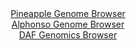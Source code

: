 <div id="Pineapple_Genome_Browser" align="center">
  <a href="https://igv.org/app/?sessionURL=blob:zZNdb5swGIX_i6VWm0TAhgAFKZpo.rEo66oVkY9WFTJgwC1gahtIGuW_z4s27WaVmotNk3xhv7L9nnP8eAd6wgVlDfCBqSNbRwhoQJRsCHHdVuQrrokAfo4rQTTASU44aVIC_B3IsZA4uvuiTpZStsI3DCrbUY2bgunC0nGNX1mDB6GnrDamrKpwwjiWjAvjnOOeGbToRwNJcNvqqrel20aGJTZw1ZasEcxoSVPEg7ov_lWKC9KwmsR1V0l6EBArPUpjpuf4U7AMgzQlQszJdpZNgvksWFiX0f21M72Pbj8vI2d5GtKiwbLjZOK4N4uhjUiwnQ6LIpnPopd8fL08Ma82BJ5YF6eXm5ZyIibIRWeWbXv2WEVDm4xs_ifXatAjnSN3TqInkoyvgum6moUlFrBdfHvOXos3fO81ULG0UySAtOSuj6BmQUezTWf0Y4rONAg9lQ5nFPgPjxqQHKfPavvDDshtq3gBgrx0B3Q0wHhGOPBHHoQu8jzTHrtj6Hlor.1Ax6u_F.1VdOe50AxM04lzWkkFcxaLphU6bhq9T3O9eD0yS5Oc3ay3bn9ONit.eXexkna5WNHNOnx.kyHV.vB8yuh7FP0T6t4jRJfJsahNxTq8Pbe6FQq36mfVT5F0ysW8U_NZL27.GJGtDB8XT854jaXarypq.ZO4HnOKG6kKPRU0oRWV26VKkg3AR6alwAUpq5giEfAi.QA1qCEbfvwNqLV_3H8H">Pineapple Genome Browser</a>
</div>
<div id="Alphonso_Genome_Browser" align="center">
  <a href="https://igv.org/app/?sessionURL=blob:zZJdT9swFIb_iyXQJqWJnTQJiYSm8P1RQMBKWxCKThInMSR2sN2Wtup_x0ObdjMkerFpki_so2Of9339rNCMSsUERzFybeLbhCALqVrMb6HtGnoJLVUoLqFR1EKSllRSnlMUr1AJSsPwZmBu1lp3KnYcprteC7wStvJsaGEpOMyVnYvW2RdNA5mQoIVUzp6EmXBYNevNaQZdZ5vZnu07BWhwoOlqwZVwOsqrdG7eS3.V0opy0dK0nTaavQtIjR6jsbBL.JaMbpM8p0qd08VpsZucnyZ33uHw_jjYvx9enYyGwWj7llUc9FTS3eQiesk675zA6SB7mlwPxkdU4WF5ctLf8g62D187JqnaJSHZ8Xw_6ocmGMYL.vo_eTaLbei7OKt9jz0lg3BvHG25R2dBjWlWz7_zOpn80fkOWluoEfnUkIDyWoYxwZaHA8t3g96PLdmxMI5MPlIwFD88WkhLyJ9N.8MK6UVneEGKvkzf0bGQkAWVKO5FGIckily_H_ZxFJG1tUJT2fy9cI.GN1GI3cR1g7RkjTYwF6ninbKBc3uWl3a13DDNZXJwffa09Lbcvas.RKS606UPi2jiXoyTD9K0kBn._oXG6mc0_RPyPiPE1tmmuF0839W8EWE9OU4ux9OK8IOG07oMFtcfxrNZNKWQLWjTbyrm.JO3GUgGXJvCjCmWsYbpxcikKOYoJq5nsEW5aIThEMkq.4ItbBEff_2Np7d.XL8B">Alphonso Genome Browser</a>
</div>


<div id="DAF_Genomics_Browser" align="center">
  <a href="https://igv.org/app/?sessionURL=blob:tZFra9swFIb_i6D95Kt8iW0Iw1uTNM220mZulpYSzmwpFrMsT5KXpiH_fZrXMdgoY9CBJCTO5X11ngP6SqRiokUZwo4fOb6PLKRqsVsC7xryHjhRKKPQKGIhSSiRpC0Jyg6IgtJQXL81lbXWncpctwJqb0krOCuVowIHOluJXtfEpNrYAQ6PooWdckrBTbIGF5quFq0SLpQlUcr23I60280OzPEzthlakg3vG80G1Y0xYYxVDgXjlrUVefiLkf.gbBZ7la.W.VC_IPt5Nc4X8_wmmBS3s_jNbXF5viri1emSbVvQvSTjKqTxPKG7ZZtMTvB0ciOv3tEL7wOf6UVxEpydTh46Joka.yM_CaIowRgdLdSIsjcQUFlLP_NDa4QTC4eh_XQNothMQQqGsrt7C2kJ5WeTfndAet8ZVEiRL_1AzUJCVkSizE49b.SnKY7CUeilqX.0DqiXzQuznBbX6cjDOcax8wm40aesGQZohP4MvhTI3zqb_a.gLh73awNodtl18XdQ67OPeNqcL.j6as9er59BZaFnv0aF5KBN6MfzCQw0RpGTVv8iExzvj98A">DAF Genomics Browser</a>
</div>
